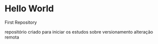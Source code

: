 # Hello World
 First Repository

repositório criado para iniciar os estudos sobre versionamento
alteração remota
